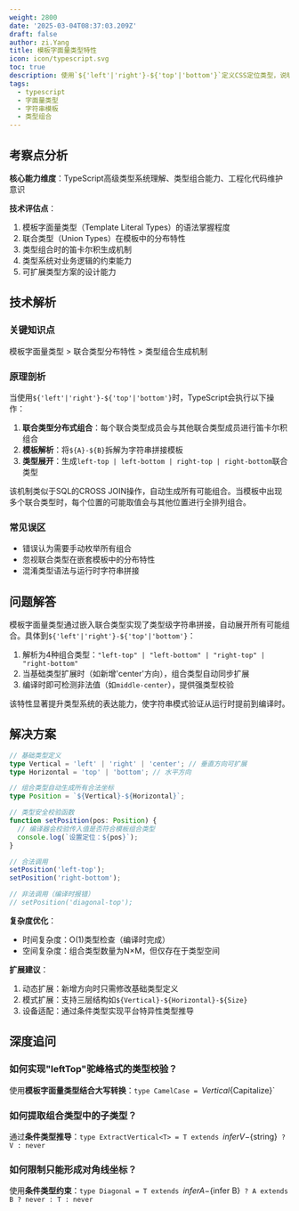 ```yaml
---
weight: 2800
date: '2025-03-04T08:37:03.209Z'
draft: false
author: zi.Yang
title: 模板字面量类型特性
icon: icon/typescript.svg
toc: true
description: 使用`${'left'|'right'}-${'top'|'bottom'}`定义CSS定位类型，说明模板字面量类型如何增强字符串字面量类型的组合表达能力
tags:
  - typescript
  - 字面量类型
  - 字符串模板
  - 类型组合
---
```


## 考察点分析

**核心能力维度**：TypeScript高级类型系统理解、类型组合能力、工程化代码维护意识

**技术评估点**：
1. 模板字面量类型（Template Literal Types）的语法掌握程度
2. 联合类型（Union Types）在模板中的分布特性
3. 类型组合时的笛卡尔积生成机制
4. 类型系统对业务逻辑的约束能力
5. 可扩展类型方案的设计能力

## 技术解析

### 关键知识点
模板字面量类型 > 联合类型分布特性 > 类型组合生成机制

### 原理剖析
当使用`${'left'|'right'}-${'top'|'bottom'}`时，TypeScript会执行以下操作：
1. **联合类型分布式组合**：每个联合类型成员会与其他联合类型成员进行笛卡尔积组合
2. **模板解析**：将`${A}-${B}`拆解为字符串拼接模板
3. **类型展开**：生成`left-top | left-bottom | right-top | right-bottom`联合类型

该机制类似于SQL的CROSS JOIN操作，自动生成所有可能组合。当模板中出现多个联合类型时，每个位置的可能取值会与其他位置进行全排列组合。

### 常见误区
- 错误认为需要手动枚举所有组合
- 忽视联合类型在嵌套模板中的分布特性
- 混淆类型语法与运行时字符串拼接

## 问题解答

模板字面量类型通过嵌入联合类型实现了类型级字符串拼接，自动展开所有可能组合。具体到`${'left'|'right'}-${'top'|'bottom'}`：
1. 解析为4种组合类型：`"left-top" | "left-bottom" | "right-top" | "right-bottom"`
2. 当基础类型扩展时（如新增'center'方向），组合类型自动同步扩展
3. 编译时即可检测非法值（如`middle-center`），提供强类型校验

该特性显著提升类型系统的表达能力，使字符串模式验证从运行时提前到编译时。

## 解决方案

```typescript
// 基础类型定义
type Vertical = 'left' | 'right' | 'center'; // 垂直方向可扩展
type Horizontal = 'top' | 'bottom'; // 水平方向

// 组合类型自动生成所有合法坐标
type Position = `${Vertical}-${Horizontal}`;

// 类型安全校验函数
function setPosition(pos: Position) {
  // 编译器会校验传入值是否符合模板组合类型
  console.log(`设置定位：${pos}`);
}

// 合法调用
setPosition('left-top'); 
setPosition('right-bottom');

// 非法调用（编译时报错）
// setPosition('diagonal-top'); 
```

**复杂度优化**：
- 时间复杂度：O(1)类型检查（编译时完成）
- 空间复杂度：组合类型数量为N×M，但仅存在于类型空间

**扩展建议**：
1. 动态扩展：新增方向时只需修改基础类型定义
2. 模式扩展：支持三层结构如`${Vertical}-${Horizontal}-${Size}`
3. 设备适配：通过条件类型实现平台特异性类型推导

## 深度追问

### 如何实现"leftTop"驼峰格式的类型校验？
使用**模板字面量类型结合大写转换**：`type CamelCase = `${Vertical}${Capitalize<Horizontal>}`

### 如何提取组合类型中的子类型？
通过**条件类型推导**：`type ExtractVertical<T> = T extends `${infer V}-${string}` ? V : never`

### 如何限制只能形成对角线坐标？
使用**条件类型约束**：`type Diagonal = T extends `${infer A}-${infer B}` ? A extends B ? never : T : never`